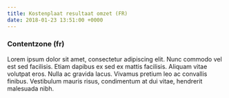 ```yaml
---
title: Kostenplaat resultaat omzet (FR)
date: 2018-01-23 13:51:00 +0000
---
```

### Contentzone (fr)

Lorem ipsum dolor sit amet, consectetur adipiscing elit. Nunc commodo vel est sed facilisis. Etiam dapibus ex sed ex mattis facilisis. Aliquam vitae volutpat eros. Nulla ac gravida lacus. Vivamus pretium leo ac convallis finibus. Vestibulum mauris risus, condimentum at dui vitae, hendrerit malesuada nibh.